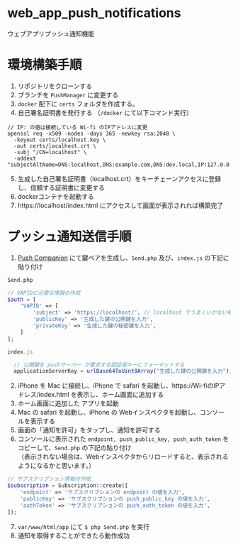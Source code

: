 # web_app_push_notifications
ウェブアプリプッシュ通知機能

# 環境構築手順
1. リポジトリをクローンする
2. ブランチを `PushManager` に変更する
3. `docker` 配下に `certs` フォルダを作成する。
4. 自己署名証明書を発行する （`/docker` にて以下コマンド実行）

```
// IP: の値は接続している Wi-fi のIPアドレスに変更
openssl req -x509 -nodes -days 365 -newkey rsa:2048 \
  -keyout certs/localhost.key \
  -out certs/localhost.crt \
  -subj "/CN=localhost" \
  -addext "subjectAltName=DNS:localhost,DNS:example.com,DNS:dev.local,IP:127.0.0.1"
```
5. 生成した自己署名証明書（localhost.crt）をキーチェーンアクセスに登録し、信頼する証明書に変更する
6. dockerコンテナを起動する
7. https://localhost/index.html にアクセスして画面が表示されれば構築完了



# プッシュ通知送信手順
1. [Push Companion](https://web-push-codelab.glitch.me/) にて鍵ペアを生成し、`Send.php` 及び、`index.js` の下記に貼り付け
```php
Send.php

// VAPIDに必要な情報の作成
$auth = [
    'VAPID' => [
        'subject' => 'https://localhost/', // localhost でうまくいかない場合はIPアドレスを指定
        'publicKey' => '生成した鍵の公開鍵を入力',
        'privateKey' => '生成した鍵の秘密鍵を入力',
    ]
];
```
```javascript
index.js

  // 公開鍵を pushサーバー が要求する認証用キーにフォーマットする
  applicationServerKey = urlBase64ToUint8Array("生成した鍵の公開鍵を入力");
```

2. iPhone を Mac に接続し、iPhone で safari を起動し、https://Wi-fiのIPアドレス/index.html を表示し、ホーム画面に追加する
3. ホーム画面に追加した アプリを起動
4. Mac の safari を起動し、iPhone の Webインスペクタを起動し、コンソールを表示する
5. 画面の「通知を許可」をタップし、通知を許可する
6. コンソールに表示された `endpoint, push_public_key, push_auth_token` をコピーして、`Send.php` の下記の貼り付け  
   （表示されない場合は、Webインスペクタからリロードすると、表示されるようになるかと思います。）
```php
// サブスクリプション情報の作成
$subscription = Subscription::create([
    'endpoint' => 'サブスクリプションの endpoint の値を入力',
    'publicKey' => 'サブスクリプションの push_public_key の値を入力',
    'authToken' => 'サブスクリプションの push_auth_token の値を入力',
]);
```
7. `var/www/html/app` にて `$ php Send.php` を実行
8. 通知を取得することができたら動作成功
